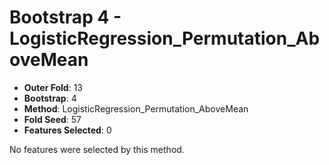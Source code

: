 # Bootstrap 4 - LogisticRegression_Permutation_AboveMean

- **Outer Fold**: 13
- **Bootstrap**: 4
- **Method**: LogisticRegression_Permutation_AboveMean
- **Fold Seed**: 57
- **Features Selected**: 0

No features were selected by this method.
